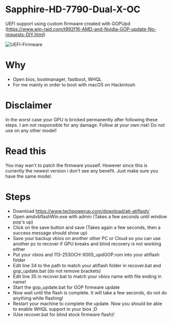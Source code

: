 # Sapphire-HD-7790-Dual-X-OC
UEFI support using custom firmware created with GOPUpd (https://www.win-raid.com/t892f16-AMD-and-Nvidia-GOP-update-No-requests-DIY.html)

![UEFI-Firmware](https://user-images.githubusercontent.com/44642574/110239232-37784800-7f46-11eb-9c00-0ba98150c40f.png)
# Why
- Open bios, bootmanager, fastboot, WHQL
- For me mainly in order to boot with macOS on Hackintosh
# Disclaimer
In the worst case your GPU is bricked permanently after following these steps. I am not responsible for any damage. Follow at your own risk! Do not use on any other model!
# Read this
You may wan't to patch the firmware youself. However since this is currently the newest version i don't see any benefit. Just make sure you have the same model.
# Steps
- Download https://www.techpowerup.com/download/ati-atiflash/
- Open amdvbflashWin.exe with admin (Takes a few seconds until window pop's up)
- Click on the save button and save (Takes again a few seconds, then a success message should show up)
- Save your backup vbios on another other PC or Cloud so you can use another pc to recover if GPU breaks and blind recovery is not working either
- Put your vbios and 113-253OCH-X005_updGOP.rom into your atiflash folder
- Edit line 34 to the path to match your atiflash folder in recover.bat and gop_update.bat (do not remove brackets)
- Edit line 35 in recover.bat to match your vbios name with file ending in name!
- Start the gop_update.bat for GOP firmware update
- Now wait until the flash is complete. It will take a few seconds, do not do anything while flashing!
- Restart your machine to complete the update. Now you should be able to enable WHQL support in your bios ;D
- (Use recover.bat for blind stock firmware flash)!
